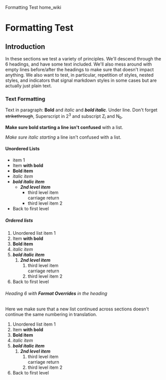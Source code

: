 Formatting Test
home_wiki
# Formatting Test

## Introduction

In these sections we test a variety of principles. We\'ll descend through the 6 headings, and have some text included. We\'ll also mess around with empty lines before/after the headings to make sure that doesn\'t impact anything. We also want to test, in particular, repetition of styles, nested styles, and indicators that signal markdown styles in some cases but are actually just plain text.

### Text Formatting 

Text in paragraph: **Bold** and *italic* and ***bold italic***. Under line. Don\'t forget ~~strikethrough~~, Superscript in 2<sup>3</sup> and subscript Z<sub>i</sub> and N<sub>b</sub>.

**Make sure bold starting a line isn\'t confused** with a list.

*Make sure italic starting* a line isn\'t confused with a list.

#### Unordered Lists

-   item 1
-   Item **with bold**
-   **Bold item**
-   *italic item*
-   ***bold italic item***
    -   ***2nd level item***
        -   third level item\
            carriage return
        -   third level item 2
-   Back to first level

##### Ordered lists

1.  Unordered list item 1
2.  Item **with bold**
3.  **Bold item**
4.  *italic item*
5.  ***bold italic item***
    1.  ***2nd level item***
        1.  third level item\
            carriage return
        2.  third level item 2
6.  Back to first level

###### Heading 6 with **Format Overrides** in the heading

Here we make sure that a new list continued across sections doesn\'t continue the same numbering in translation.

1.  Unordered list item 1
2.  Item **with bold**
3.  **Bold item**
4.  *italic item*
5.  ***bold italic item***
    1.  ***2nd level item***
        1.  third level item\
            carriage return
        2.  third level item 2
6.  Back to first level
